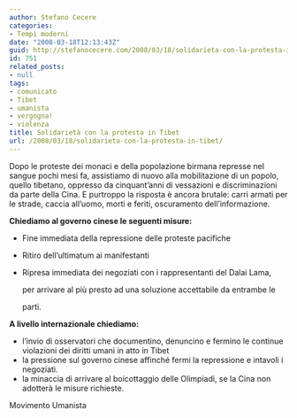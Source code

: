 ```yaml
---
author: Stefano Cecere
categories:
- Tempi moderni
date: "2008-03-18T12:13:43Z"
guid: http://stefanocecere.com/2008/03/18/solidarieta-con-la-protesta-in-tibet/
id: 751
related_posts:
- null
tags:
- comunicato
- Tibet
- umanista
- vergogna!
- violenza
title: Solidarietà con la protesta in Tibet
url: /2008/03/18/solidarieta-con-la-protesta-in-tibet/
---
```


Dopo le proteste dei monaci e della popolazione birmana represse nel sangue pochi mesi fa, assistiamo di nuovo alla mobilitazione di un popolo, quello tibetano, oppresso da cinquant’anni di vessazioni e discriminazioni da parte della Cina. E purtroppo la risposta è ancora brutale: carri armati per le strade, caccia all’uomo, morti e feriti, oscuramento dell’informazione.

**Chiediamo al governo cinese le seguenti misure:**

  * Fine immediata della repressione delle proteste pacifiche
  * Ritiro dell’ultimatum ai manifestanti
  * Ripresa immediata dei negoziati con i rappresentanti del Dalai Lama,
  
    per arrivare al più presto ad una soluzione accettabile da entrambe le
  
    parti.

**A livello internazionale chiediamo:**

  * l&#8217;invio di osservatori che documentino, denuncino e fermino le continue violazioni dei diritti umani in atto in Tibet
  * la pressione sul governo cinese affinché fermi la repressione e intavoli i negoziati.
  * la minaccia di arrivare al boicottaggio delle Olimpiadi, se la Cina non adotterà le misure richieste.

Movimento Umanista
